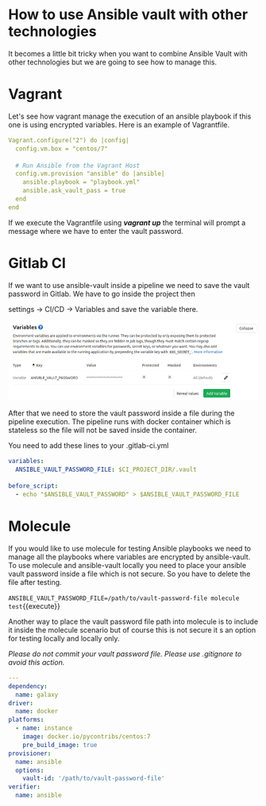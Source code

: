 # How to use Ansible vault with other technologies

It becomes a little bit tricky when you want to combine Ansible Vault with other technologies but we are going to see how to manage this.

# Vagrant 

Let's see how vagrant manage the execution of an ansible playbook if this one is using encrypted variables. Here is an example of Vagrantfile.

```yaml
Vagrant.configure("2") do |config|
  config.vm.box = "centos/7"
 
  # Run Ansible from the Vagrant Host
  config.vm.provision "ansible" do |ansible|
    ansible.playbook = "playbook.yml"
    ansible.ask_vault_pass = true
  end
end
```
If we execute the Vagrantfile using ***vagrant up*** the terminal will prompt a message where we have to enter the vault password.


# Gitlab CI

If we want to use ansible-vault inside a pipeline we need to save the vault password in Gitlab. We have to go inside the project then

settings → CI/CD → Variables and save the variable there.

<img src="./assets/ci.png" />

After that we need to store the vault password inside a file during the pipeline execution. The pipeline runs with docker container which is stateless so the file will not be saved inside the container.

You need to add these lines to your .gitlab-ci.yml

```yaml
variables:
  ANSIBLE_VAULT_PASSWORD_FILE: $CI_PROJECT_DIR/.vault
 
before_script:
  - echo "$ANSIBLE_VAULT_PASSWORD" > $ANSIBLE_VAULT_PASSWORD_FILE
```

# Molecule

If you would like to use molecule for testing Ansible playbooks we need to manage all the playbooks where variables are encrypted by ansible-vault. To use molecule and ansible-vault locally  you need to place your ansible vault password inside a file which is not secure. So you have to delete the file after testing.

`ANSIBLE_VAULT_PASSWORD_FILE=/path/to/vault-password-file molecule test`{{execute}}

Another way to place the vault password file path into molecule is to include it inside the molecule scenario but of course this is not secure it s an option for testing locally and locally only.

*Please do not commit your vault password file. Please use .gitignore to avoid this action.*

```yaml
---
dependency:
  name: galaxy
driver:
  name: docker
platforms:
  - name: instance
    image: docker.io/pycontribs/centos:7
    pre_build_image: true
provisioner:
  name: ansible
  options:
    vault-id: '/path/to/vault-password-file'
verifier:
  name: ansible
```



